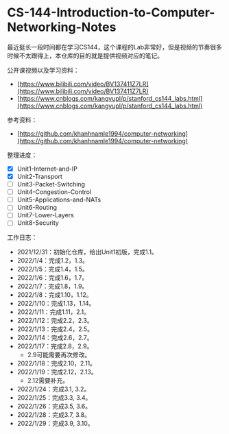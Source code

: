 # CS-144-Introduction-to-Computer-Networking-Notes
最近挺长一段时间都在学习CS144，这个课程的Lab非常好，但是视频的节奏很多时候不太跟得上，本仓库的目的就是提供视频对应的笔记。

公开课视频以及学习资料：

- [https://www.bilibili.com/video/BV137411Z7LR](https://www.bilibili.com/video/BV137411Z7LR)
- [https://www.cnblogs.com/kangyupl/p/stanford_cs144_labs.html](https://www.cnblogs.com/kangyupl/p/stanford_cs144_labs.html)

参考资料：

- [https://github.com/khanhnamle1994/computer-networking](https://github.com/khanhnamle1994/computer-networking)

整理进度：

- [x] Unit1-Internet-and-IP
- [x] Unit2-Transport
- [ ] Unit3-Packet-Switching
- [ ] Unit4-Congestion-Control
- [ ] Unit5-Applications-and-NATs
- [ ] Unit6-Routing
- [ ] Unit7-Lower-Layers
- [ ] Unit8-Security

工作日志：

- 2021/12/31：初始化仓库，给出Unit1初版，完成1.1。
- 2022/1/4：完成1.2，1.3。
- 2022/1/5：完成1.4，1.5。
- 2022/1/6：完成1.6，1.7。
- 2022/1/7：完成1.8，1.9。
- 2022/1/8：完成1.10，1.12。
- 2022/1/10：完成1.13，1.14。
- 2022/1/11：完成1.11，2.1。
- 2022/1/12：完成2.2，2.3。
- 2022/1/13：完成2.4，2.5。
- 2022/1/14：完成2.6，2.7。
- 2022/1/17：完成2.8，2.9。
  - 2.9可能需要再次修改。
- 2022/1/18：完成2.10，2.11。
- 2022/1/19：完成2.12，2.13。
  - 2.12需要补充。
- 2022/1/24：完成3.1, 3.2。
- 2022/1/25：完成3.3, 3.4。
- 2022/1/26：完成3.5, 3.6。
- 2022/1/28：完成3.7, 3.8。
- 2022/1/29：完成3.9, 3.10。

